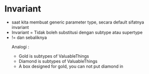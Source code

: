 # Invariant
- saat kita membuat generic parameter type, secara default sifatnya invariant
- Invariant = Tidak boleh substitusi dengan subtype atau supertype
- <String> != <Object> dan sebaliknya


Analogi :

- Gold is subtypes of ValuableThings
- Diamond is subtypes of ValuableThings
- A box designed for gold, you can not put diamond in